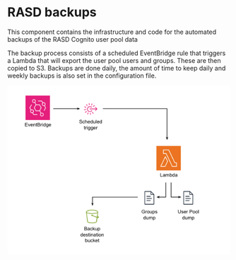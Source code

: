 # RASD backups

This component contains the infrastructure and code for the automated backups of the RASD Cognito user pool data

The backup process consists of a scheduled EventBridge rule that triggers a Lambda that will export the user pool users and groups. These are then copied to S3. Backups are done daily, the amount of time to keep daily and weekly backups is also set in the configuration file.

![RASD data Backups](lambda_backups.png)

